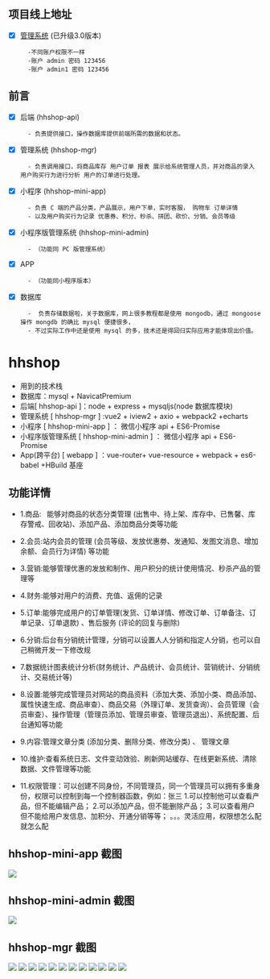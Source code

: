 ## 项目线上地址

- [x] [管理系统](http://1.12.231.13/hhshop-mgr3/index.html) (已升级3.0版本)

        -不同账户权限不一样
        -账户 admin 密码 123456
        -账户 admin1 密码 123456

## 前言

- [x] 后端 (hhshop-api)

        - 负责提供接口，操作数据库提供前端所需的数据和状态。

- [x] 管理系统 (hhshop-mgr)

        - 负责调用接口，将商品库存 用户订单 报表 展示给系统管理人员，并对商品的录入 用户购买行为进行分析 用户的订单进行处理。

- [x] 小程序 (hhshop-mini-app)

        - 负责 C 端的产品分类，产品展示，用户下单，实时客服， 购物车 订单详情
        - 以及用户购买行为记录 优惠券、积分、秒杀、拼团、砍价、分销、会员等级

- [x] 小程序版管理系统 (hhshop-mini-admin)

        - （功能同 PC 版管理系统）

- [x] APP

        - （功能同小程序版本）

- [x] 数据库

        -  负责存储数据啦，关于数据库，网上很多教程都是使用 mongodb，通过 mongoose 操作 mongdb 的确比 mysql 便捷很多，
        - 不过实际工作中还是使用 mysql 的多，技术还是得回归实际应用才能体现出价值。

# hhshop

- 用到的技术栈
- 数据库：mysql + NavicatPremium
- 后端[ hhshop-api ]：node + express + mysqljs(node 数据库模块)
- 管理系统 [ hhshop-mgr ] :vue2 + iview2 + axio + webpack2 +echarts
- 小程序 [ hhshop-mini-app ] ： 微信小程序 api + ES6-Promise
- 小程序版管理系统 [ hhshop-mini-admin ] ： 微信小程序 api + ES6-Promise
- App(跨平台) [ webapp ] ：vue-router+ vue-resource + webpack + es6-babel +HBuild 基座

## 功能详情

- 1.商品:  能够对商品的状态分类管理 (出售中、待上架、库存中、已售馨、库存警戒、回收站)、添加产品、添加商品分类等功能

- 2.会员:站内会员的管理 (会员等级、发放优惠劵、发通知、发图文消息、增加余额、会员行为详情) 等功能

- 3.营销:能够管理优惠的发放和制作、用户积分的统计使用情况、秒杀产品的管理等

- 4.财务:能够对用户的消费、充值、返佣的记录

- 5.订单:能够完成用户的订单管理(发货、订单详情、修改订单、订单备注、订单记录、订单退款) 、售后服务 (评论的回复与删除)

- 6.分销:后台有分销统计管理，分销可以设置人人分销和指定人分销，也可以自己稍微开发一下修改规

- 7.数据统计图表统计分析(财务统计、产品统计、会员统计、营销统计、分销统计、交易统计等)

- 8.设置:能够完成管理员对网站的商品资料（添加大类、添加小类、商品添加、属性快速生成、商品审查）、商品交易（外理订单、发货查询）、会员管理（会员审查）、操作管理（管理员添加、管理员审查、管理员退出）、系统配置、后台通知等功能

- 9.内容:管理文章分类 (添加分类、删除分类、修改分类) 、 管理文章

- 10.维护:查看系统日志、文件变动效验、刷新网站缓存、在线更新系统、清除数据、文件管理等功能

- 11.权限管理：可以创建不同身份，不同管理员，同一个管理员可以拥有多重身份，权限可以控制到每一个控制器函数，例如：张三 1.可以控制他可以查看产品，但不能编辑产品； 2.可以添加产品，但不能删除产品； 3.可以查看用户但不能给用户发信息、加积分、开通分销等等； 。。。灵活应用，权限想怎么配就怎么配

## hhshop-mini-app 截图  

![](https://raw.githubusercontent.com/cinoliu/hhshop/master/hhshop-mini-app/1.png)

## hhshop-mini-admin 截图  

![](https://raw.githubusercontent.com/cinoliu/hhshop/master/hhshop-mini-admin/1.png)



## hhshop-mgr 截图  

![](https://raw.githubusercontent.com/cinoliu/hhshop/master/hhshop-mgr/1.png)
![](https://raw.githubusercontent.com/cinoliu/hhshop/master/hhshop-mgr/2.png)
![](https://raw.githubusercontent.com/cinoliu/hhshop/master/hhshop-mgr/3.png)
![](https://raw.githubusercontent.com/cinoliu/hhshop/master/hhshop-mgr/4.png)
![](https://raw.githubusercontent.com/cinoliu/hhshop/master/hhshop-mgr/5.png)
![](https://raw.githubusercontent.com/cinoliu/hhshop/master/hhshop-mgr/6.png)
![](https://raw.githubusercontent.com/cinoliu/hhshop/master/hhshop-mgr/7.png)
![](https://raw.githubusercontent.com/cinoliu/hhshop/master/hhshop-mgr/8.png)
![](https://raw.githubusercontent.com/cinoliu/hhshop/master/hhshop-mgr/9.png)
![](https://raw.githubusercontent.com/cinoliu/hhshop/master/hhshop-mgr/10.png)
![](https://raw.githubusercontent.com/cinoliu/hhshop/master/hhshop-mgr/11.png)
![](https://raw.githubusercontent.com/cinoliu/hhshop/master/hhshop-mgr/12.png)

